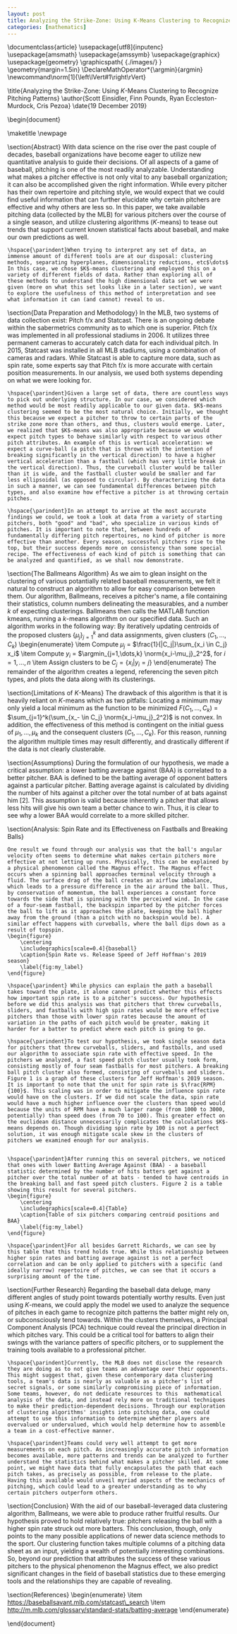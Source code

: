 ```yaml
---
layout: post
title: Analyzing the Strike-Zone: Using K-Means Clustering to Recognize Pitching Patterns
categories: [mathematics]
---
```


\documentclass{article}
\usepackage[utf8]{inputenc}
\usepackage{amsmath}
\usepackage{amssymb}
\usepackage{graphicx}
\usepackage{geometry}
\graphicspath{ {./images/} }
\geometry{margin=1.5in}
\DeclareMathOperator*{\argmin}{argmin}
\newcommand\norm[1]{\left\lVert#1\right\rVert}

\title{Analyzing the Strike-Zone: Using $K$-Means Clustering to Recognize Pitching Patterns}
\author{Scott Einsidler, Finn Pounds, Ryan Eccleston-Murdock, Cris Pezoa}
\date{19 December 2019}

\begin{document}

\maketitle
\newpage

\section{Abstract}
    With data science on the rise over the past couple of decades, baseball organizations have become eager to utilize new quantitative analysis to guide their decisions. Of all aspects of a game of baseball, pitching is one of the most readily analyzable. Understanding what makes a pitcher effective is not only vital to any baseball organization; it can also be accomplished given the right information. While every pitcher has their own repertoire and pitching style, we would expect that we could find useful information that can further elucidate why certain pitchers are effective and why others are less so. In this paper, we take available pitching data (collected by the MLB) for various pitchers over the course of a single season, and utilize clustering algorithms ($K$-means) to tease out trends that support current known statistical facts about baseball, and make our own predictions as well.
    
    \hspace{\parindent}When trying to interpret any set of data, an immense amount of different tools are at our disposal: clustering methods, separating hyperplanes, dimensionality reductions, etc$\dots$ In this case, we chose $K$-means clustering and employed this on a variety of different fields of data. Rather than exploring all of these methods to understand the high dimensional data set we were given (more on what this set looks like in a later section), we want to explore the usefulness of this method of interpretation and see what information it can (and cannot) reveal to us. 

\section{Data Preparation and Methodology}
    In the MLB, two systems of data collection exist: Pitch f/x and Statcast. There is an ongoing debate within the sabermetrics community as to which one is superior. Pitch f/x was implemented in all professional stadiums in 2006. It utilizes three permanent cameras to accurately catch data for each individual pitch. In 2015, Statcast was installed in all MLB stadiums, using a combination of cameras and radars. While Statcast is able to capture more data, such as spin rate, some experts say that Pitch f/x is more accurate with certain position measurements. In our analysis, we used both systems depending on what we were looking for. 
    
    \hspace{\parindent}Given a large set of data, there are countless ways to pick out underlying structure. In our case, we considered which method would be most readily applicable to our given data. $K$-means clustering seemed to be the most natural choice. Initially, we thought this because we expect a pitcher to throw to certain parts of the strike zone more than others, and thus, clusters would emerge. Later, we realized that $K$-means was also appropriate because we would expect pitch types to behave similarly with respect to various other pitch attributes. An example of this is vertical acceleration: we expect a curve-ball (a pitch that is thrown with the intention of breaking significantly in the vertical direction) to have a higher vertical acceleration than a fastball (which has very little break in the vertical direction). Thus, the curveball cluster would be taller than it is wide, and the fastball cluster would be smaller and far less ellipsoidal (as opposed to circular). By characterizing the data in such a manner, we can see fundamental differences between pitch types, and also examine how effective a pitcher is at throwing certain pitches.

    \hspace{\parindent}In an attempt to arrive at the most accurate findings we could, we took a look at data from a variety of starting pitchers, both "good" and "bad", who specialize in various kinds of pitches. It is important to note that, between hundreds of fundamentally differing pitch repertoires, no kind of pitcher is more effective than another. Every season, successful pitchers rise to the top, but their success depends more on consistency than some special recipe. The effectiveness of each kind of pitch is something that can be analyzed and quantified, as we shall now demonstrate.  
    
\section{The Ballmeans Algorithm}
    As we aim to glean insight on the clustering of various potantially related baseball measurements, we felt it natural to construct an algorithm to allow for easy comparison between them. Our algorithm, Ballmeans, receives a pitcher's name, a file containing their statistics, column numbers delineating the measurables, and a number $k$ of expecting clusterings. Ballmeans then calls the MATLAB function kmeans, running a $k$-means algorithm on our specified data. Such an algorithm works in the following way: By iteratively updating centroids of the proposed clusters $\{\mu_j\}_{j=1}^k$ and data assignments, given clusters $(C_1,\dots,C_k)$
    \begin{enumerate}
        \item Compute $\mu_j$ = $\frac{1}{|C_j|}\sum_{x_i \in C_j} x_i$
        \item Compute $y_i$ = $\argmin_{j=1,\dots,k} \norm{x_i-\mu_j}_2^2$, for $i=1,\dots,n$ 
        \item Assign clusters to be $C_j=\{x_i | y_i=j\}$
    \end{enumerate}
    The remainder of the algorithm creates a legend, referencing the seven pitch types, and plots the data along with its clusterings.  
    
\section{Limitations of $K$-Means}
    The drawback of this algorithm is that it is heavily reliant on $K$-means which as two pitfalls: Locating a minimum may only yield a local minimum as the function to be minimized $F(C_1,\dots,C_k)$ = $\sum_{j=1}^k(\sum_{x_- \in C_j} \norm{x_i-\mu_j}_2^2)$ is not convex. In addition, the effectiveness of this method is contingent on the initial guess of $\mu_1,\dots,\mu_k$ and the consequent clusters $(C_1,\dots,C_k)$. For this reason, running the algorithm multiple times may result differently, and  drastically different if the data is not clearly clusterable.
    
\section{Assumptions}
    During the formulation of our hypothesis, we made a critical assumption: a lower batting average against (BAA) is correlated to a better pitcher. BAA is defined to be the batting average of opponent batters against a particular pitcher. Batting average against is calculated by dividing the number of hits against a pitcher over the total number of at bats against him [2]. This assumption is valid because inherently a pitcher that allows less hits will give his own team a better chance to win. Thus, it is clear to see why a lower BAA would correlate to a more skilled pitcher.
    
\section{Analysis: Spin Rate and its Effectiveness on Fastballs and Breaking Balls}
    
    One result we found through our analysis was that the ball's angular velocity often seems to determine what makes certain pitchers more effective at not letting up runs. Physically, this can be explained by a physical phenomenon called the Magnus effect. The Magnus effect occurs when a spinning ball approaches terminal velocity through a fluid. The surface drag of the ball creates an airflow imbalance, which leads to a pressure difference in the air around the ball. Thus, by conservation of momentum, the ball experiences a constant force towards the side that is spinning with the perceived wind. In the case of a four-seam fastball, the backspin imparted by the pitcher forces the ball to lift as it approaches the plate, keeping the ball higher away from the ground (than a pitch with no backspin would be). A similar effect happens with curveballs, where the ball dips down as a result of topspin. 
    \begin{figure}
        \centering
        \includegraphics[scale=0.4]{baseball}
        \caption{Spin Rate vs. Release Speed of Jeff Hoffman's 2019 season}
        \label{fig:my_label}
    \end{figure}
    
    \hspace{\parindent} While physics can explain the path a baseball takes toward the plate, it alone cannot predict whether this effects how important spin rate is to a pitcher's success. Our hypothesis before we did this analysis was that pitchers that threw curveballs, sliders, and fastballs with high spin rates would be more effective pitchers than those with lower spin rates because the amount of variation in the paths of each pitch would be greater, making it harder for a batter to predict where each pitch is going to go. 

    \hspace{\parindent}To test our hypothesis, we took single season data for pitchers that threw curveballs, sliders, and fastballs, and used our algorithm to associate spin rate with effective speed. In the pitchers we analyzed, a fast speed pitch cluster usually took form, consisting mostly of four seam fastballs for most pitchers. A breaking ball pitch cluster also formed, consisting of curveballs and sliders. Figure 1 is a graph of these clusters for Jeff Hoffman's 2019 season. It is important to note that the unit for spin rate is $\frac{RPM}{100}$. This scaling was in order to mitigate the influence spin rate would have on the clusters. If we did not scale the data, spin rate would have a much higher influence over the clusters than speed would because the units of RPM have a much larger range (from 1000 to 3000, potentially) than speed does (from 70 to 100). This greater effect on the euclidean distance unnecessarily complicates the calculations $K$-means depends on. Though dividing spin rate by 100 is not a perfect solution, it was enough mitigate scale skew in the clusters of pitchers we examined enough for our analysis. 
    
    
    \hspace{\parindent}After running this on several pitchers, we noticed that ones with lower Batting Average Against (BAA) - a baseball statistic determined by the number of hits batters get against a pitcher over the total number of at bats - tended to have centroids in the breaking ball and fast speed pitch clusters. Figure 2 is a table showing this result for several pitchers. 
    \begin{figure}
        \centering
        \includegraphics[scale=0.4]{Table}
        \caption{Table of six pitchers comparing centroid positions and BAA}
        \label{fig:my_label}
    \end{figure}
    
    \hspace{\parindent}For all besides Garrett Richards, we can see by this table that this trend holds true. While this relationship between higher spin rates and batting average against is not a perfect correlation and can be only applied to pitchers with a specific (and ideally narrow) repertoire of pitches, we can see that it occurs a surprising amount of the time. 

\section{Further Research}
    Regarding the baseball data deluge, many different angles of study point towards potentially worthy results. Even just using $K$-means, we could apply the model we used to analyze the sequence of pitches in each game to recognize pitch patterns the batter might rely on, or subconsciously tend towards. Within the clusters themselves, a Principal Component Analysis (PCA) technique could reveal the principal direction in which pitches vary. This could be a critical tool for batters to align their swings with the variance patters of specific pitchers, or to supplement the training tools available to a professional pitcher.
    
    \hspace{\parindent}Currently, the MLB does not disclose the research they are doing as to not give teams an advantage over their opponents. This might suggest that, given these contemporary data clustering tools, a team's data is nearly as valuable as a pitcher's list of secret signals, or some similarly compromising piece of information. Some teams, however, do not dedicate resources to this  mathematical analysis of the data, and instead rely more on traditional techniques to make their prediction-dependent decisions. Through our exploration of clustering algorithms' insights into pitching data, one could attempt to use this information to determine whether players are overvalued or undervalued, which would help determine how to assemble a team in a cost-effective manner. 
    
    \hspace{\parindent}Teams could very well attempt to get more measurements on each pitch. As increasingly accurate pitch information becomes available, more patterns and trends can be analyzed to further understand the statistics behind what makes a pitcher skilled. At some point, we might have data that fully encapsulates the path that each pitch takes, as precisely as possible, from release to the plate. Having this available would unveil myriad aspects of the mechanics of pitching, which could lead to a greater understanding as to why certain pitchers outperform others. 
    
\section{Conclusion}
    With the aid of our baseball-leveraged data clustering algorithm, Ballmeans, we were able to produce rather fruitful results. Our hypothesis proved to hold relatively true: pitchers releasing the ball with a higher spin rate struck out more batters. This conclusion, though, only points to the many possible applications of newer data science methods to the sport. Our clustering function takes multiple columns of a pitching data sheet as an input, yielding a wealth of potentially interesting combinations. So, beyond our prediction that attributes the success of these various pitchers to the physical phenomenon the Magnus effect, we also predict significant changes in the field of baseball statistics due to these emerging tools and the relationships they are capable of revealing.

\section{References}
    \begin{enumerate}
        \item https://baseballsavant.mlb.com/statcast\_search
        \item http://m.mlb.com/glossary/standard-stats/batting-average
    \end{enumerate}

\end{document}
